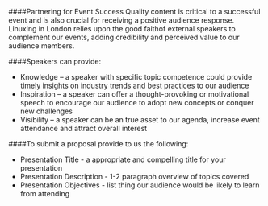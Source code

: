 ####Partnering for Event Success
Quality content is critical to a successful event and is also crucial for receiving a positive audience response.  Linuxing in London relies upon the good faithof external speakers to complement our events, adding credibility and perceived value to our audience members.

####Speakers can provide:
* Knowledge – a speaker with specific topic competence could provide timely insights on industry trends and best practices to our audience
* Inspiration – a speaker can offer a thought-provoking or motivational speech to encourage our audience to adopt new concepts or conquer new challenges
* Visibility – a speaker can be an true asset to our agenda, increase event attendance and attract overall interest

####To submit a proposal provide to us the following:
* Presentation Title - a appropriate and compelling title for your presentation
* Presentation Description - 1-2 paragraph overview of topics covered
* Presentation Objectives - list thing our audience would be likely to learn from attending
